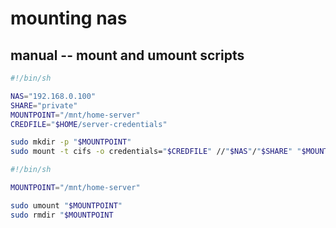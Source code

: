 # mounting nas

## manual -- mount and umount scripts

```sh
#!/bin/sh

NAS="192.168.0.100"
SHARE="private"
MOUNTPOINT="/mnt/home-server"
CREDFILE="$HOME/server-credentials"

sudo mkdir -p "$MOUNTPOINT"
sudo mount -t cifs -o credentials="$CREDFILE" //"$NAS"/"$SHARE" "$MOUNTPOINT"
```

```sh
#!/bin/sh

MOUNTPOINT="/mnt/home-server"

sudo umount "$MOUNTPOINT"
sudo rmdir "$MOUNTPOINT
```

